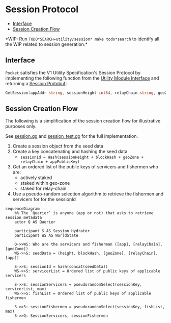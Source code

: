 # Session Protocol <!-- omit in toc -->

- [Interface](#interface)
- [Session Creation Flow](#session-creation-flow)

*WIP: Run `TODO*SEARCH=utility/session* make todo*search` to identify all the WIP related to session generation.\*

## Interface

`Pocket` satisfies the V1 Utility Specification's Session Protocol by implementing the following function from the [Utility Module Interface](../../shared/modules/utility_module.go) and returning a [Session Protobuf](../../shared/core/types/proto/session.proto):

```go
GetSession(appAddr string, sessionHeight int64, relayChain string, geoZone string) (*coreTypes.Session, error)
```

## Session Creation Flow

The following is a simplification of the session creation flow for illustrative purposes only.

See [session.go](../session.go) and [session_test.go](../session_test.go) for the full implementation.

1. Create a session object from the seed data
2. Create a key concatenating and hashing the seed data
   - `sessionId = Hash(sessionHeight + blockHash + geoZone + relayChain + appPublicKey)`
3. Get an ordered list of the public keys of servicers and fishermen who are:
   - actively staked
   - staked within geo-zone
   - staked for relay-chain
4. Use a pseudo-random selection algorithm to retrieve the fishermen and servicers for for the sessionId

```mermaid
sequenceDiagram
    %% The `Querier` is anyone (app or not) that asks to retrieve session metadata
    actor Q AS Querier

    participant S AS Session Hydrator
    participant WS AS WorldState

    Q->>WS: Who are the servicers and fisherman ([app], [relayChain], [geoZone])
    WS->>S: seedData = (height, blockHash, [geoZone], [relayChain], [app])

    S->>S: sessionId = hash(concat(seedData))
    WS->>S: servicerList = Ordered list of public keys of applicable servicers

    S->>S: sessionServicers = pseudorandomSelect(sessionKey, servicerList, max)
    WS->>S: fishList = Ordered list of public keys of applicable fishermen

    S->>S: sessionFishermen = pseudorandomSelect(sessionKey, fishList, max)
    S->>Q: SessionServicers, sessionFishermen
```

<!-- GITHUB_WIKI: utility/session_protocol -->
